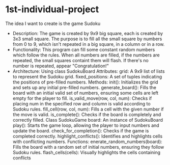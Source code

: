 # 1st-individual-project
The idea I want to create is the game Sudoku
- Description: The game is created by 9x9 big square, each is created by 3x3 small square.
               The purpose is to fill all the small square by numbers from 0 to 9, which isn't repeated in a big square, in a column or in a row.
- Functionality: This program can fill some constant random numbers which follow the rules.
                 When all numbers are filled, if the numbers are repeated, the small squares containt them will flash.
                 If there's no number is repeated, appear "Congratulation!"
- Architecture: Using class SudokuBoard
                Attributes:
                    grid: A 9x9 list of lists to represent the Sudoku grid.
                    fixed_positions: A set of tuples indicating the positions of pre-filled numbers.
                Methods:
                    init(): Initializes the grid and sets up any initial pre-filled numbers.
                    generate_board(): Fills the board with an initial valid set of numbers, ensuring some cells are left empty for the player to fill.
                    is_valid_move(row, col, num): Checks if placing num in the specified row and column is valid according to Sudoku rules.
                    fill_cell(row, col, num): Fills a cell with the given number if the move is valid.
                    is_complete(): Checks if the board is completely and correctly filled.
                Class SudokuGame
                    board: An instance of SudokuBoard
                    play(): Starts the game loop, allowing the player to input numbers and update the board.
                    check_for_completion(): Checks if the game is completed correctly.
                    highlight_conflicts(): Identifies and highlights cells with conflicting numbers.
                Functions:
                    enerate_random_numbers(board): Fills the board with a random set of initial numbers, ensuring they follow Sudoku rules.
                    flash_cells(cells): Visually highlights the cells containing conflicts 